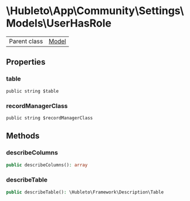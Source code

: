 
# \Hubleto\App\Community\Settings\Models\UserHasRole
<table class='table-default dense'>
<tr><td>Parent class</td><td><a href="../../../../Erp/Model">Model</a></td></tr></table>


## Properties

### table

`public string $table`


### recordManagerClass

`public string $recordManagerClass`


## Methods

### describeColumns

```php
public describeColumns(): array
```


### describeTable

```php
public describeTable(): \Hubleto\Framework\Description\Table
```

